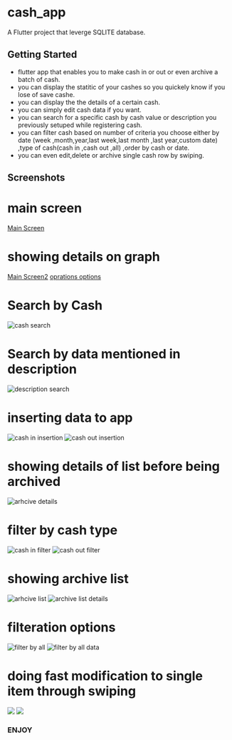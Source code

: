 # cash_app

A Flutter project that leverge SQLITE database.

## Getting Started
* flutter app that enables you to make cash in or out or even archive a batch of cash.
* you can display the statitic of your cashes so you quickely know if you lose of save cashe.
* you can display the the details of a certain cash.
* you can simply edit cash data if you want.
* you can search for a specific cash by cash value or description you previously setuped while registering cash.
* you can filter cash based on number of criteria you choose either by date (week ,month,year,last week,last month ,last year,custom date)
,type of cash(cash in ,cash out ,all) ,order by cash or date.
* you can even edit,delete or archive single cash row by swiping.

## Screenshots
# main screen
[Main Screen](https://github.com/AbdelrhmanSror/cash_app/blob/master/Main%20screen.jpg)

# showing details on graph
[Main Screen2](https://github.com/AbdelrhmanSror/cash_app/blob/master/graph%20detail.jpg)
[oprations options](https://github.com/AbdelrhmanSror/cash_app/blob/master/Operation%20options.jpg)

# Search by Cash
![cash search](https://github.com/AbdelrhmanSror/cash_app/blob/master/Search%20by%20cash.jpg)
# Search by data mentioned in description
![description search](https://github.com/AbdelrhmanSror/cash_app/blob/master/Search%20by%20description%20.jpg)

# inserting data to app
![cash in insertion](https://github.com/AbdelrhmanSror/cash_app/blob/master/Cash%20in.jpg)
![cash out insertion](https://github.com/AbdelrhmanSror/cash_app/blob/master/CashOut.jpg)

# showing details of list before being archived
![arhcive details](https://github.com/AbdelrhmanSror/cash_app/blob/master/ShowinglistToArchive.jpg)

# filter by cash type
![cash in filter](https://github.com/AbdelrhmanSror/cash_app/blob/master/Cash%20in%20filter.jpg)
![cash out filter](https://github.com/AbdelrhmanSror/cash_app/blob/master/Cash%20out%20Filter.jpg)

# showing archive list 
![arhcive list](https://github.com/AbdelrhmanSror/cash_app/blob/master/Archive%20list.jpg)
![archive list details](https://github.com/AbdelrhmanSror/cash_app/blob/master/Archive%20list%20details%20.jpg)

# filteration options
![filter by all](https://github.com/AbdelrhmanSror/cash_app/blob/master/FilterbyAll.jpg)
![filter by all data](https://github.com/AbdelrhmanSror/cash_app/blob/master/FilterByAll2.jpg)

[](https://github.com/AbdelrhmanSror/cash_app/blob/master/FilterByWeek.jpg)
[](https://github.com/AbdelrhmanSror/cash_app/blob/master/FilterByWeek2.jpg)

[](https://github.com/AbdelrhmanSror/cash_app/blob/master/FilterByThisYear.jpg)
[](https://github.com/AbdelrhmanSror/cash_app/blob/master/FilterByThisYear2.jpg)

[](https://github.com/AbdelrhmanSror/cash_app/blob/master/FilterByLastMonth.jpg)
[](https://github.com/AbdelrhmanSror/cash_app/blob/master/FilterByLastMonth2.jpg)

[](https://github.com/AbdelrhmanSror/cash_app/blob/master/FilterByLast30days.jpg)
[](https://github.com/AbdelrhmanSror/cash_app/blob/master/FilterByLast30Days2.jpg)

[](https://github.com/AbdelrhmanSror/cash_app/blob/master/FilterByCustom.jpg)
[](https://github.com/AbdelrhmanSror/cash_app/blob/master/FilterByCustom2.jpg)
[](https://github.com/AbdelrhmanSror/cash_app/blob/master/FilterByCustom3.jpg)

[](https://github.com/AbdelrhmanSror/cash_app/blob/master/FilterByOlder.jpg)
[](https://github.com/AbdelrhmanSror/cash_app/blob/master/FilterByOlder2.jpg)

[](https://github.com/AbdelrhmanSror/cash_app/blob/master/FilterByLatest.jpg)
[](https://github.com/AbdelrhmanSror/cash_app/blob/master/FilterByLatest2.jpg)

[](https://github.com/AbdelrhmanSror/cash_app/blob/master/FilterByCashHighToLow.jpg)
[](https://github.com/AbdelrhmanSror/cash_app/blob/master/FilterByCashHighToLow2.jpg)

[](https://github.com/AbdelrhmanSror/cash_app/blob/master/FilterByCashLowToHigh.jpg)
[](https://github.com/AbdelrhmanSror/cash_app/blob/master/FilterByCashLowToHigh2.jpg)

# doing fast modification to single item through swiping 
![](https://github.com/AbdelrhmanSror/cash_app/blob/master/SwipeOptions.jpg)
![](https://github.com/AbdelrhmanSror/cash_app/blob/master/SwipeOptions2.jpg)






### ENJOY
